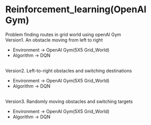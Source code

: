 # Reinforcement_learning(OpenAI Gym)
Problem finding routes in grid world using openAI Gym<br/>
Version1. An obstacle moving from left to right <br/>
* Environment -> OpenAI Gym(5X5 Grid_World)
* Algorithm -> DQN

<br/>Version2. Left-to-right obstacles and switching destinations<br/>
* Environment -> OpenAI Gym(5X5 Grid_World)
* Algorithm -> DQN

<br/>Version3. Randomly moving obstacles and switching targets<br/>
* Environment -> OpenAI Gym(5X5 Grid_World)
* Algorithm -> DQN
